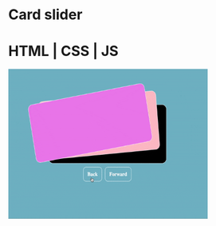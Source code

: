# Card slider
# HTML | CSS | JS
<img src="https://github.com/SarnaKhmel/card-slider/blob/main/view.gif" width="400" height="300" />
